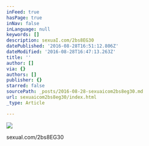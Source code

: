 ```yaml
---
inFeed: true
hasPage: true
inNav: false
inLanguage: null
keywords: []
description: sexuaI.com/2bs8EG30
datePublished: '2016-08-28T16:51:12.806Z'
dateModified: '2016-08-28T16:47:13.263Z'
title: ''
author: []
via: {}
authors: []
publisher: {}
starred: false
sourcePath: _posts/2016-08-28-sexuaicom2bs8eg30.md
url: sexuaicom2bs8eg30/index.html
_type: Article

---
```

![](https://the-grid-user-content.s3-us-west-2.amazonaws.com/f00144bc-0b55-4b33-bb64-6de6bcd7556e.jpg)

sexuaI.com/2bs8EG30